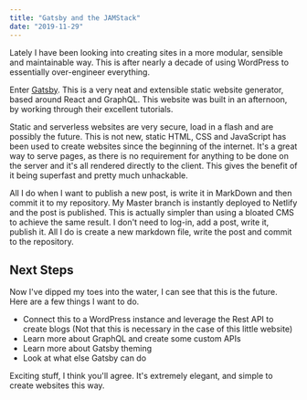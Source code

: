 ```yaml
---
title: "Gatsby and the JAMStack"
date: "2019-11-29"
---
```

Lately I have been looking into creating sites in a more modular, sensible and maintainable way. This is after nearly a decade of using WordPress to essentially over-engineer everything.

Enter [Gatsby](https://www.gatsbyjs.org/). This is a very neat and extensible static website generator, based around React and GraphQL. This website was built in an afternoon, by working through their excellent tutorials. 

Static and serverless websites are very secure, load in a flash and are possibly the future. This is not new, static HTML, CSS and JavaScript has been used to create websites since the beginning of the internet. It's a great way to serve pages, as there is no requirement for anything to be done on the server and it's all rendered directly to the client. This gives the benefit of it being superfast and pretty much unhackable.

All I do when I want to publish a new post, is write it in MarkDown and then commit it to my repository. My Master branch is instantly deployed to Netlify and the post is published. This is actually simpler than using a bloated CMS to achieve the same result. I don't need to log-in, add a post, write it, publish it. All I do is create a new markdown file, write the post and commit to the repository.

## Next Steps

Now I've dipped my toes into the water, I can see that this is the future. Here are a few things I want to do.

* Connect this to a WordPress instance and leverage the Rest API to create blogs (Not that this is necessary in the case of this little website)
* Learn more about GraphQL and create some custom APIs
* Learn more about Gatsby theming
* Look at what else Gatsby can do

Exciting stuff, I think you'll agree. It's extremely elegant, and simple to create websites this way.




